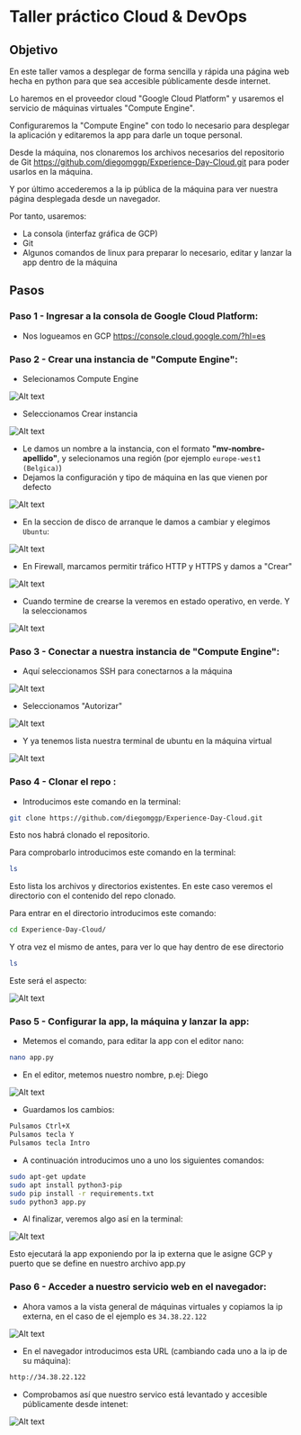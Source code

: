 # Taller práctico Cloud & DevOps


## Objetivo

 En este taller vamos a desplegar de forma sencilla y rápida una página web hecha en python para que sea accesible públicamente desde internet. 

Lo haremos en el proveedor cloud "Google Cloud Platform" y usaremos el servicio de máquinas virtuales "Compute Engine".

Configuraremos la "Compute Engine" con todo lo necesario para desplegar la aplicación y editaremos la app para darle un toque personal.

Desde la máquina, nos clonaremos los archivos necesarios del repositorio de Git https://github.com/diegomggp/Experience-Day-Cloud.git
para poder usarlos en la máquina.

Y por último accederemos a la ip pública de la máquina para ver nuestra página desplegada desde un navegador.

Por tanto, usaremos:
- La consola (interfaz gráfica de GCP)
- Git
- Algunos comandos de linux para preparar lo necesario, editar y lanzar la app dentro de la máquina


## Pasos
### Paso 1 - Ingresar a la consola de Google Cloud Platform:

- Nos logueamos en GCP https://console.cloud.google.com/?hl=es

### Paso 2 - Crear una instancia de "Compute Engine":

- Selecionamos Compute Engine

![Alt text](images/image.png)


- Seleccionamos Crear instancia

![Alt text](images/image-1.png)


- Le damos un nombre a la instancia, con el formato **"mv-nombre-apellido"**, y selecionamos una región (por ejemplo `europe-west1 (Belgica)`)
- Dejamos la configuración y tipo de máquina en las que vienen por defecto

![Alt text](images/image-2.png)

- En la seccion de disco de arranque le damos a cambiar y elegimos `Ubuntu`:

![Alt text](images/image-9.png)

- En Firewall, marcamos permitir tráfico HTTP y HTTPS y damos a "Crear"

![Alt text](images/image-4.png)

- Cuando termine de crearse la veremos en estado operativo, en verde. Y la seleccionamos

![Alt text](images/image-6.png)

### Paso 3 - Conectar a nuestra instancia de "Compute Engine":

- Aquí seleccionamos SSH para conectarnos a la máquina

![Alt text](images/image-7.png)

- Seleccionamos "Autorizar"

![Alt text](images/image-10.png)

- Y ya tenemos lista nuestra terminal de ubuntu en la máquina virtual

![Alt text](images/image-11.png)

### Paso 4 - Clonar el repo :

- Introducimos este comando en la terminal: 
```bash
git clone https://github.com/diegomggp/Experience-Day-Cloud.git
```
Esto nos habrá clonado el repositorio. 

Para comprobarlo introducimos este comando en la terminal:
```bash
ls
```
Esto lista los archivos y directorios existentes. En este caso veremos el directorio con el contenido del repo clonado.

Para entrar en el directorio introducimos este comando:
```bash
cd Experience-Day-Cloud/
```
Y otra vez el mismo de antes, para ver lo que hay dentro de ese directorio
```bash
ls
```
Este será el aspecto:

![Alt text](images/image-12.png)

### Paso 5 - Configurar la app, la máquina y lanzar la app:

- Metemos el comando, para editar la app con el editor nano:

```bash
nano app.py
```
- En el editor, metemos nuestro nombre, p.ej: Diego

![Alt text](images/image-13.png)

- Guardamos los cambios:
```bash
Pulsamos Ctrl+X
Pulsamos tecla Y
Pulsamos tecla Intro
```
- A continuación introducimos uno a uno los siguientes comandos:

```bash
sudo apt-get update
sudo apt install python3-pip
sudo pip install -r requirements.txt
sudo python3 app.py
```
- Al finalizar, veremos algo así en la terminal:

![Alt text](images/image-15.png)

Esto ejecutará la app exponiendo por la ip externa que le asigne GCP y puerto que se define en nuestro archivo app.py


### Paso 6 - Acceder a nuestro servicio web en el navegador:

- Ahora vamos a la vista general de máquinas virtuales y copiamos la ip externa, en el caso de el ejemplo es ``34.38.22.122``

![Alt text](images/image-14.png)


- En el navegador introducimos esta URL (cambiando cada uno a la ip de su máquina):

```bash
http://34.38.22.122
```

- Comprobamos así que nuestro servico está levantado y accesible públicamente desde intenet:

![Alt text](images/image-16.png)